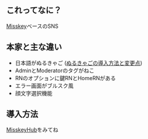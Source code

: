 ## これってなに？
[Misskey](https://github.com/misskey-dev/misskey)ベースのSNS

## 本家と主な違い
- 日本語がぬるきゃご ([ぬるきゃごの導入方法と変更点](https://github.com/nullnyat/nca10.net/blob/Ncat/explanation/ncatlang.md))
- AdminとModeratorのタグがねこ
- RNのオプションに鍵RNとHomeRNがある
- エラー画面がブルスク風
- 顔文字選択機能

## 導入方法
[MisskeyHub](https://misskey-hub.net/docs/install.html)をみてね
